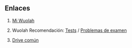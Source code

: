 ## Enlaces
   1. [Mi Wuolah](https://www.wuolah.com/apuntes/inteligencia-artificial?communityId=10573&f_course=2&f_community=10573&user=1240682&utm_content=subject&referral=Dnreo1&utm_source=referral&utm_medium=referral&utm_campaign=share-copy&utm_term=subject-share-copy)
   1. Wuolah Recomendación: [Tests](https://wuolah.com/apuntes/inteligencia-artificial/test-ia-resuelto-testia-pdf-4346660)
    /
    [Problemas de examen](https://wuolah.com/apuntes/inteligencia-artificial/examen-de-problemas-2020-relacionproblemasentregable2020-pdf-3953615?utm_source=wuolah&utm_medium=referral&utm_campaign=file-openfile)

   1. [Drive común](https://drive.google.com/drive/folders/15TojwxywEWQjIDtI5RuN6yjffmdSWgeV?usp=drive_link)
